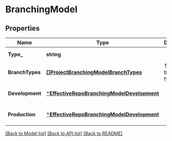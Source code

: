 # BranchingModel

## Properties
Name | Type | Description | Notes
------------ | ------------- | ------------- | -------------
**Type_** | **string** |  | [default to null]
**BranchTypes** | [**[]ProjectBranchingModelBranchTypes**](project_branching_model_branch_types.md) | The active branch types. | [optional] [default to null]
**Development** | [***EffectiveRepoBranchingModelDevelopment**](effective_repo_branching_model_development.md) |  | [optional] [default to null]
**Production** | [***EffectiveRepoBranchingModelDevelopment**](effective_repo_branching_model_development.md) |  | [optional] [default to null]

[[Back to Model list]](../README.md#documentation-for-models) [[Back to API list]](../README.md#documentation-for-api-endpoints) [[Back to README]](../README.md)

